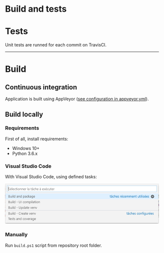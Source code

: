 Build and tests
===============

# Tests

Unit tests are runned for each commit on TravisCI.

----

# Build

## Continuous integration

Application is built using AppVeyor ([see configuration in appveyor.yml]()).

## Build locally

### Requirements

First of all, install requirements:

* Windows 10+
* Python 3.6.x

### Visual Studio Code

With Visual Studio Code, using defined tasks:

![](https://raw.githubusercontent.com/isogeo/isogeo-2-office/master/img/docs/build_vsc_tasks.png)

### Manually

Run `build.ps1` script from repository root folder.
